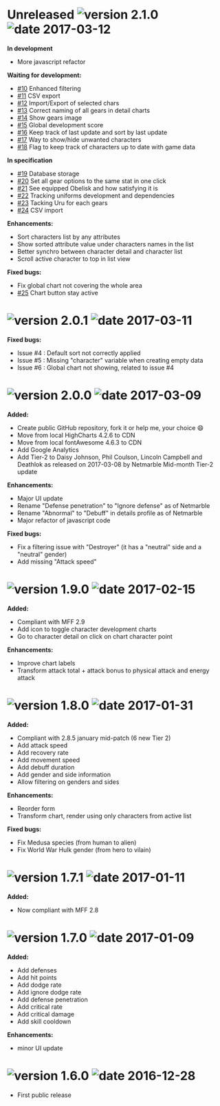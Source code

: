 # Unreleased ![version 2.1.0](https://img.shields.io/badge/version-2.1.0-brightgreen.svg?style=flat) ![date 2017-03-12](https://img.shields.io/badge/date-2017--03--12-red.svg?style=flat)

**In development**

- More javascript refactor

**Waiting for development:**
- [#10](https://github.com/Mokhet/MFF-roster-tracker/issues/10) Enhanced filtering
- [#11](https://github.com/Mokhet/MFF-roster-tracker/issues/11) CSV export
- [#12](https://github.com/Mokhet/MFF-roster-tracker/issues/12) Import/Export of selected chars
- [#13](https://github.com/Mokhet/MFF-roster-tracker/issues/13) Correct naming of all gears in detail charts
- [#14](https://github.com/Mokhet/MFF-roster-tracker/issues/14) Show gears image
- [#15](https://github.com/Mokhet/MFF-roster-tracker/issues/15) Global development score
- [#16](https://github.com/Mokhet/MFF-roster-tracker/issues/16) Keep track of last update and sort by last update
- [#17](https://github.com/Mokhet/MFF-roster-tracker/issues/17) Way to show/hide unwanted characters
- [#18](https://github.com/Mokhet/MFF-roster-tracker/issues/18) Flag to keep track of characters up to date with game data

**In specification**

- [#19](https://github.com/Mokhet/MFF-roster-tracker/issues/19) Database storage
- [#20](https://github.com/Mokhet/MFF-roster-tracker/issues/20) Set all gear options to the same stat in one click
- [#21](https://github.com/Mokhet/MFF-roster-tracker/issues/21) See equipped Obelisk and how satisfying it is
- [#22](https://github.com/Mokhet/MFF-roster-tracker/issues/22) Tracking uniforms development and dependencies
- [#23](https://github.com/Mokhet/MFF-roster-tracker/issues/23) Tacking Uru for each gears
- [#24](https://github.com/Mokhet/MFF-roster-tracker/issues/24) CSV import

**Enhancements:**

- Sort characters list by any attributes
- Show sorted attribute value under characters names in the list
- Better synchro between character detail and character list
- Scroll active character to top in list view

**Fixed bugs:**

- Fix global chart not covering the whole area
- [#25](https://github.com/Mokhet/MFF-roster-tracker/issues/25) Chart button stay active

# ![version 2.0.1](https://img.shields.io/badge/version-2.0.1-brightgreen.svg?style=flat) ![date 2017-03-11](https://img.shields.io/badge/date-2017--03--11-red.svg?style=flat)

**Fixed bugs:**

- Issue #4 : Default sort not correctly applied
- Issue #5 : Missing "character" variable when creating empty data
- Issue #6 : Global chart not showing, related to issue #4

# ![version 2.0.0](https://img.shields.io/badge/version-2.0.0-brightgreen.svg?style=flat) ![date 2017-03-09](https://img.shields.io/badge/date-2017--03--09-red.svg?style=flat)

**Added:**

- Create public GitHub repository, fork it or help me, your choice :smile:
- Move from local HighCharts 4.2.6 to CDN
- Move from local fontAwesome 4.6.3 to CDN
- Add Google Analytics
- Add Tier-2 to Daisy Johnson, Phil Coulson, Lincoln Campbell and Deathlok as released on 2017-03-08 by Netmarble Mid-month Tier-2 update

**Enhancements:**

- Major UI update
- Rename "Defense penetration" to "Ignore defense" as of Netmarble
- Rename "Abnormal" to "Debuff" in details profile as of Netmarble
- Major refactor of javascript code

**Fixed bugs:**

- Fix a filtering issue with "Destroyer" (it has a "neutral" side and a "neutral" gender)
- Add missing "Attack speed"

# ![version 1.9.0](https://img.shields.io/badge/version-1.9.0-brightgreen.svg?style=flat) ![date 2017-02-15](https://img.shields.io/badge/date-2017--02--15-red.svg?style=flat)

**Added:**

- Compliant with MFF 2.9
- Add icon to toggle character development charts
- Go to character detail on click on chart character point

**Enhancements:**

- Improve chart labels
- Transform attack total + attack bonus to physical attack and energy attack


# ![version 1.8.0](https://img.shields.io/badge/version-1.8.0-brightgreen.svg?style=flat) ![date 2017-01-31](https://img.shields.io/badge/date-2017--01--31-red.svg?style=flat)

**Added:**

- Compliant with 2.8.5 january mid-patch (6 new Tier 2)
- Add attack speed
- Add recovery rate
- Add movement speed
- Add debuff duration
- Add gender and side information
- Allow filtering on genders and sides

**Enhancements:**

- Reorder form
- Transform chart, render using only characters from active list

**Fixed bugs:**

- Fix Medusa species (from human to alien)
- Fix World War Hulk gender (from hero to vilain)


# ![version 1.7.1](https://img.shields.io/badge/version-1.7.1-brightgreen.svg?style=flat) ![date 2017-01-11](https://img.shields.io/badge/date-2017--01--11-red.svg?style=flat)

**Added:**

- Now compliant with MFF 2.8


# ![version 1.7.0](https://img.shields.io/badge/version-1.7.0-brightgreen.svg?style=flat) ![date 2017-01-09](https://img.shields.io/badge/date-2017--01--09-red.svg?style=flat)

**Added:**

- Add defenses
- Add hit points
- Add dodge rate
- Add ignore dodge rate
- Add defense penetration
- Add critical rate
- Add critical damage
- Add skill cooldown

**Enhancements:**

- minor UI update


# ![version 1.6.0](https://img.shields.io/badge/version-1.6.0-brightgreen.svg?style=flat) ![date 2016-12-28](https://img.shields.io/badge/date-2017--12--28-red.svg?style=flat)

- First public release
